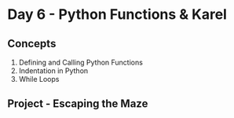 # Day 6 - Python Functions & Karel
## Concepts

1. Defining and Calling Python Functions
2. Indentation in Python
3. While Loops

## Project - Escaping the Maze

